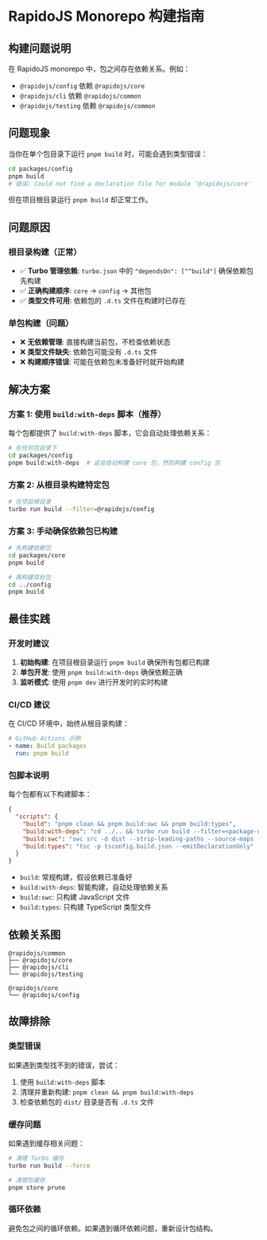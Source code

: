 # RapidoJS Monorepo 构建指南

## 构建问题说明

在 RapidoJS monorepo 中，包之间存在依赖关系。例如：
- `@rapidojs/config` 依赖 `@rapidojs/core`
- `@rapidojs/cli` 依赖 `@rapidojs/common`
- `@rapidojs/testing` 依赖 `@rapidojs/common`

## 问题现象

当你在单个包目录下运行 `pnpm build` 时，可能会遇到类型错误：

```bash
cd packages/config
pnpm build
# 错误: Could not find a declaration file for module '@rapidojs/core'
```

但在项目根目录运行 `pnpm build` 却正常工作。

## 问题原因

### 根目录构建（正常）
- ✅ **Turbo 管理依赖**: `turbo.json` 中的 `"dependsOn": ["^build"]` 确保依赖包先构建
- ✅ **正确构建顺序**: `core` → `config` → 其他包
- ✅ **类型文件可用**: 依赖包的 `.d.ts` 文件在构建时已存在

### 单包构建（问题）
- ❌ **无依赖管理**: 直接构建当前包，不检查依赖状态
- ❌ **类型文件缺失**: 依赖包可能没有 `.d.ts` 文件
- ❌ **构建顺序错误**: 可能在依赖包未准备好时就开始构建

## 解决方案

### 方案 1: 使用 `build:with-deps` 脚本（推荐）

每个包都提供了 `build:with-deps` 脚本，它会自动处理依赖关系：

```bash
# 在任何包目录下
cd packages/config
pnpm build:with-deps  # 这会自动构建 core 包，然后构建 config 包
```

### 方案 2: 从根目录构建特定包

```bash
# 在项目根目录
turbo run build --filter=@rapidojs/config
```

### 方案 3: 手动确保依赖包已构建

```bash
# 先构建依赖包
cd packages/core
pnpm build

# 再构建目标包
cd ../config
pnpm build
```

## 最佳实践

### 开发时建议

1. **初始构建**: 在项目根目录运行 `pnpm build` 确保所有包都已构建
2. **单包开发**: 使用 `pnpm build:with-deps` 确保依赖正确
3. **监听模式**: 使用 `pnpm dev` 进行开发时的实时构建

### CI/CD 建议

在 CI/CD 环境中，始终从根目录构建：

```yaml
# GitHub Actions 示例
- name: Build packages
  run: pnpm build
```

### 包脚本说明

每个包都有以下构建脚本：

```json
{
  "scripts": {
    "build": "pnpm clean && pnpm build:swc && pnpm build:types",
    "build:with-deps": "cd ../.. && turbo run build --filter=<package-name>",
    "build:swc": "swc src -d dist --strip-leading-paths --source-maps --copy-files",
    "build:types": "tsc -p tsconfig.build.json --emitDeclarationOnly"
  }
}
```

- `build`: 常规构建，假设依赖已准备好
- `build:with-deps`: 智能构建，自动处理依赖关系
- `build:swc`: 只构建 JavaScript 文件
- `build:types`: 只构建 TypeScript 类型文件

## 依赖关系图

```
@rapidojs/common
├── @rapidojs/core
├── @rapidojs/cli
└── @rapidojs/testing

@rapidojs/core
└── @rapidojs/config
```

## 故障排除

### 类型错误
如果遇到类型找不到的错误，尝试：
1. 使用 `build:with-deps` 脚本
2. 清理并重新构建: `pnpm clean && pnpm build:with-deps`
3. 检查依赖包的 `dist/` 目录是否有 `.d.ts` 文件

### 缓存问题
如果遇到缓存相关问题：
```bash
# 清理 Turbo 缓存
turbo run build --force

# 清理包缓存
pnpm store prune
```

### 循环依赖
避免包之间的循环依赖。如果遇到循环依赖问题，重新设计包结构。 
